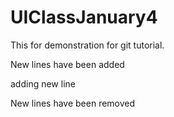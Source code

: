 # UIClassJanuary4
This for demonstration for git tutorial.



New lines have been added


<p>adding new line</p>

New lines have been removed

